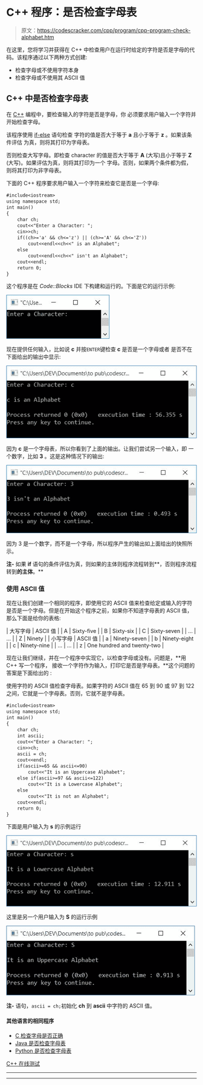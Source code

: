 # C++ 程序：是否检查字母表

> 原文：<https://codescracker.com/cpp/program/cpp-program-check-alphabet.htm>

在这里，您将学习并获得在 C++ 中检查用户在运行时给定的字符是否是字母的代码。该程序通过以下两种方式创建:

*   检查字母或不使用字符本身
*   检查字母或不使用其 ASCII 值

## C++ 中是否检查字母表

在 [C++](/cpp/index.htm) 编程中，要检查输入的字符是否是字母，你 必须要求用户输入一个字符并开始检查字母。

该程序使用 [if-else](/cpp/cpp-selection-statements.htm) 语句检查 字符的值是否大于等于 **a** 且小于等于 **z** 。如果该条件评估 为真，则将其打印为字母表。

否则检查大写字母。即检查 character 的值是否大于等于 **A** (大写)且小于等于 **Z** (大写)。如果评估为真，则将其打印为一个 字母。否则，如果两个条件都为假，则将其打印为非字母表。

下面的 C++ 程序要求用户输入一个字符来检查它是否是一个字母:

```
#include<iostream>
using namespace std;
int main()
{
    char ch;
    cout<<"Enter a Character: ";
    cin>>ch;
    if((ch>='a' && ch<='z') || (ch>='A' && ch<='Z'))
        cout<<endl<<ch<<" is an Alphabet";
    else
        cout<<endl<<ch<<" isn't an Alphabet";
    cout<<endl;
    return 0;
}
```

这个程序是在 *Code::Blocks* IDE 下构建和运行的。下面是它的运行示例:

![C++ program check alphabet](img/cd4a3d336ce4ddb6df9a8c8dbd557b9e.png)

现在提供任何输入，比如说 **c** 并按`ENTER`键检查 **c** 是否是一个字母或者 是否不在下面给出的输出中显示:

![C++ program alphabet](img/b05d2e0811ecae333b8b6fa75c3a864c.png)

因为 **c** 是一个字母表，所以你看到了上面的输出。让我们尝试另一个输入，即 一个数字，比如 **3** 。这是这种情况下的输出:

![alphabet C++ program](img/30818a8aa3dd1535569fa9e050c02604.png)

因为 3 是一个数字，而不是一个字母，所以程序产生的输出如上面给出的快照所示。

**注-** 如果 **if** 语句的条件评估为真，则如果的主体则程序流程转到**，否则程序流程转到**的主体**。**

### 使用 ASCII 值

现在让我们创建一个相同的程序，即使用它的 ASCII 值来检查给定或输入的字符是否是一个字母。但是在开始这个程序之前，如果你不知道字母表的 ASCII 值，那么下面是给你的表格:

| 大写字母 | ASCII 值 |
| A | Sixty-five |
| B | Sixty-six |
| C | Sixty-seven |
| ... | ... |
| Z | Ninety |
| 小写字母 | ASCII 值 |
| a | Ninety-seven |
| b | Ninety-eight |
| c | Ninety-nine |
| ... | ... |
| z | One hundred and twenty-two |

现在让我们继续，并在一个程序中实现它，以检查字母或没有。问题是，**用 C++ 写一个程序， 接收一个字符作为输入，打印它是否是字母表。**这个问题的答案是下面给出的 :

使用字符的 ASCII 值检查字母表。如果字符的 ASCII 值在 65 到 90 或 97 到 122 之间，它就是一个字母表。否则，它就不是字母表。

```
#include<iostream>
using namespace std;
int main()
{
    char ch;
    int ascii;
    cout<<"Enter a Character: ";
    cin>>ch;
    ascii = ch;
    cout<<endl;
    if(ascii>=65 && ascii<=90)
        cout<<"It is an Uppercase Alphabet";
    else if(ascii>=97 && ascii<=122)
        cout<<"It is a Lowercase Alphabet";
    else
        cout<<"It is not an Alphabet";
    cout<<endl;
    return 0;
}
```

下面是用户输入为 **s** 的示例运行

![alphabet program c++](img/261f88b74ebcabc1acd07a9340c31ede.png)

这里是另一个用户输入为 **S** 的运行示例

![check alphabet using ascii c++](img/86f186eef8928b345c6cba7becaeb05e.png)

**注-** 语句，`ascii = ch;`初始化 **ch** 到 **ascii** 中字符的 ASCII 值。

#### 其他语言的相同程序

*   [C 检查字母是否正确](/c/program/c-program-check-alphabet.htm)
*   [Java 是否检查字母表](/java/program/java-program-check-alphabet.htm)
*   [Python 是否检查字母表](/python/program/python-program-check-alphabet.htm)

[C++ 在线测试](/exam/showtest.php?subid=3)

* * *

* * *